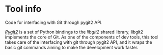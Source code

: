 # Tool info
Code for interfacing with Git through pygit2 API.

[*Pygit2*](http://www.pygit2.org/) is a set of Python bindings to the *libgit2* shared library, libgit2 implements the core of Git.
As one of the components of dev tools, this tool takes care of the interfacing with git through pygit2 API, and it wraps the basic git commands aiming to make the development work faster.

